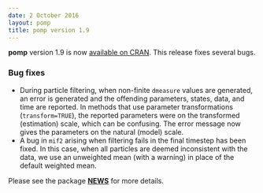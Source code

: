 ```yaml
---
date: 2 October 2016
layout: pomp
title: pomp version 1.9
---
```


**pomp** version 1.9 is now [available on CRAN](https://cran.r-project.org/web/packages/pomp/index.html).
This release fixes several bugs.

### Bug fixes

- During particle filtering, when non-finite `dmeasure` values are generated, an error is generated and the offending parameters, states, data, and time are reported.
  In methods that use parameter transformations (`transform=TRUE`), the reported parameters were on the transformed (estimation) scale, which can be confusing.
  The error message now gives the parameters on the natural (model) scale.
- A bug in `mif2` arising when filtering fails in the final timestep has been fixed.
  In this case, when all particles are deemed inconsistent with the data, we use an unweighted mean (with a warning) in place of the default weighted mean.

Please see the package [**NEWS**](http://kingaa.github.io/pomp/NEWS.html) for more details.
